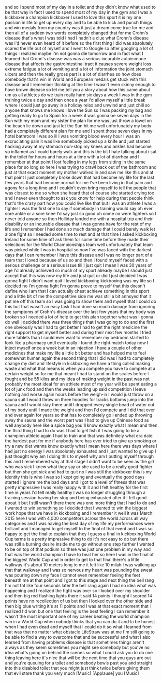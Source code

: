 
and so I spend most of my day in a
toilet and they didn&#39;t know what used to
be that way in fact I used to spend most
of my day in the gym and I was a
kickboxer a champion kickboxer I used to
love this sport it is my one passion in
life to get up every day and to be able
to kick and punch things and win medals
from my country was it just a dream come
true for me and then all of a sudden two
words completely changed that for me
Crohn&#39;s disease that&#39;s what I was told I
had I hadn&#39;t a clue what Crohn&#39;s disease
was I&#39;d never even heard of it before so
the first thing I did was absolutely
scared the life out of myself and I went
to Google
so after googling a lot of things I
realized maybe I&#39;m not gonna die
tomorrow and in fact what I learned that
Crohn&#39;s disease was was a serious
incurable autoimmune disease that
affects the gastrointestinal tract it
causes severe weight loss extreme
fatigue a lot of vomiting and a lot of
information the joint stomach ulcers and
then the really gross part is a lot of
diarrhea so how does somebody that&#39;s win
in World and European medals get stuck
with this disease and I remember
thinking at the time I wasn&#39;t even
skinny enough to have brown disease so
let me tell you a story about how this
came about
um as all athletes do we train really
hard six days a week I was in the gym
training twice a day and then once a
year I&#39;d allow myself a little break
where I could just go away in a holiday
relax and unwind and just chill so
anyone that knows me knows I love the
Sun so I was packing my bag and getting
ready to go to Spain for a week it was
gonna be seven days in the Sun with my
mom and my sister the plan for me was
just throw a towel on the beach
lie down and just let the Sun hit me
well unfortunately my body had a
completely different plan for me and I
spent those seven days in my hotel
bathroom I was so ill I was vomiting
blood every hour
I was an excruciating pain it was like
somebody picked up a knife and just
started hacking away at my stomach
non-stop my knees and ankles had become
so inflamed as I could barely walk and
this is the bit I hate talking about i
sat in the toilet for hours and hours at
a time with a lot of diarrhea and I
remember at that point I lost feeling in
my legs from sitting in the same place
for so long so here I was trying to
crawl back out of the bathroom and just
at that exact moment my mother walked in
and saw me like this and at that point I
just completely broke down that had
become my life for the last few years
that had become normal for me I&#39;ve been
living in that pain and agony for a long
time and I couldn&#39;t even bring myself to
tell the people that was closest to me
so when she heard that of course she
started crying too and I never even
thought to ask you know for help during
that people think that&#39;s the crazy part
how you could live like that but I was
an athlete I was a fighter
I was the first one to say if somebody
in training would say oh ever sore ankle
or a sore knee I&#39;d say just so good oh
come on were fighters so I never told
anyone
so then Holliday landed me with a
hospital trip and their disability or an
incurable disease that I was gonna have
for the rest of my life and I remember I
had done so much damage that I could
barely walk let alone fight so I needed
some time to rest and at that time I
asked kickboxing Ireland for some time
off ask them for some time before they
made their selections for the World
Championships team well unfortunately
that team was picked while I was in
hospital so now I&#39;ve was faced with the
darkest days that I can remember I have
this disease and I was no longer part of
a team that I loved because of us so and
then I found myself faced with a serious
challenge or a serious issue
till I just quit I mean I was 30 years
of age I&#39;d already achieved so much of
my sport already maybe I should just
accept that this was now my life and
just quit or did I just decided I was
gonna fight I didn&#39;t want quit I loved
kickboxing kickboxing was my life
so I decided no I&#39;m gonna fight I&#39;m
gonna prove to myself that this doesn&#39;t
define who I am that I can actually
cheat achieve something in this sport
and a little bit of me the competitive
side me was still a bit annoyed that it
put me off this team so I was going to
show them and myself that I could do
this but that wasn&#39;t an easy task I had
done so much damage from ignoring the
symptoms of Crohn&#39;s disease over the
last few years that my body was broken
so I needed a lot of help to get this
plan together what was I gonna do well I
decided there was three things that I
was going to do and the first one
obviously was I had to get better I had
to get the right medicine the right
support to get myself better and during
their next few months I tried more
tablets than I could ever want to
remember my bedroom started to look like
a pharmacy until eventually I found the
right match today now I inject myself
once a week but in an injection I have a
couple of other medicines that make my
life a little bit better and has helped
me to feel somewhat human again the
second thing that I did was I had to
completely change my diet and lifestyle
in kickboxing we have a thing called
making waste and what that means is when
you compete you have to compete at a
certain weight so for me that meant I
had to stand on the scales before I
fought and be 55 kilos and my idea of
making weight in the past was not
probably the most ideal for an athlete
most of my year will be spent eating a
lot of junk food and then the weeks
leading up said competition I leave
nothing and worse again hours before the
weigh-in I would just throw on a sauna
suit I would throw on three hoodies for
tracks bottoms jump into the sauna and I
would stay there until I dropped every
single bead of water out of my body
until I made the weight and then I&#39;d
compete and I did that over and over
again for years so that has to
completely go I ended up throwing away
the sauna and the worst part was I had
to give up Chinese food as well anybody
here like a spice bag you&#39;ll know
exactly what I mean and then the third
thing I had to do was I had to get fish
if I was going to be a champion athlete
again I had to train and that was
definitely what era date the hardest
part for me if anybody here has ever
tried to give up smoking or try a new
diet
wanna know exactly what I mean here
there was days where I had just no
energy I was absolutely exhausted and I
just wanted to give up I just thought
why am I doing this to myself why am I
putting myself through this and I
remembered why at that stage I didn&#39;t
want to be seen as the girl who was sick
I knew what they say or she used to be a
really good fighter but then she got
sick and had to quit no I was still the
kickboxer this is my identity this is
who I was so I kept going and eventually
the good days started I ignore me the
bad days and I got to a level of fitness
that was pretty impressive I was really
happy with it and I felt healthy for the
first time in years I&#39;d felt really
healthy I was no longer struggling
through a training session having her
slog and being exhausted after it I felt
good about it but I still wasn&#39;t there
there was one more thing that I had to
do and I wanted to win something so I
decided that I wanted to win the biggest
work hope that we have in kickboxing and
I remember it well it was March 2015
here I was with 4,000 competitors across
the world across all way categories and
I was having the best day of my life my
performances were brilliant and I
managed to get myself to the final of
that event and I was so happy to get the
final to explain that they I guess a
final in kickboxing World Cup terms is a
pretty impressive thing to do it&#39;s not
easy to do but there was still a burning
desire inside me to go without one step
further I wanted to be on top of that
podium so there was just one problem in
my way and that was the world champion I
have to beat her so here I was in the
final of the biggest World Cup and in
order to get to that final there&#39;s a
little walkway it&#39;s about 10 meters long
to me it felt like 10 milah I was
walking up that that walkway and I was
so nervous my heart was pounding the
sweat was pouring down my face I cannot
even remember feeling the feet beneath
me at that point and I got to this stage
and next thing the bell rang I&#39;m not fat
like four seconds later the bell rang
again I had no idea what was happening
and I realized the fight was over so I
looked over my shoulder and then big red
flashing lights there it said 14 points
I thought I scored 14 points have no
recollection of us but then I looked
over the other side and then big blue
writing it&#39;s at 11 points and I was at
that exact moment that I realized I&#39;d
won but one that feeling is the best
feeling I can remember it wasn&#39;t the
most important one of my career beating
the world champion win in a World Cup
when nobody thinks that you can do it
and to be honest when I had even dead
and myself that I could do it so what I
learned from that was that no matter
what obstacle LifeStraw was at me I&#39;m
still going to be able to find a way to
overcome that and be successful and what
I also learned from having problems
disease is that sometimes things aren&#39;t
always as they seem sometimes you might
see somebody but you&#39;ve no idea what&#39;s
going on behind the scenes so what I
could ask you to do one thing leaving
here it&#39;s nice that will be the next
time that you guys are out and you&#39;re
queuing for a toilet and somebody bowls
past you and straight into this disabled
toilet that you might just think twice
before giving them that evil stare thank
you very much
[Music]
[Applause]
you
[Music]

